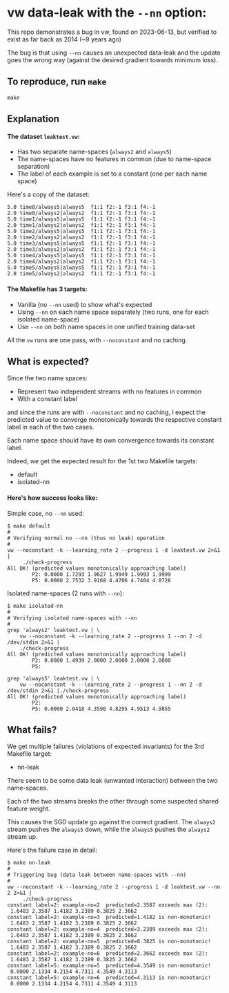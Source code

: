# vw data-leak with the `--nn` option:

This repo demonstrates a bug in vw, found on 2023-06-13,
but verified to exist as far back as 2014 (~9 years ago)

The bug is that using `--nn` causes an unexpected data-leak
and the update goes the wrong way (against the desired gradient
towards minimum loss).

## To reproduce, run `make`

    make

## Explanation

#### The dataset `leaktest.vw`:

  - Has two separate name-spaces (`always2` and `always5`)
  - The name-spaces have no features in common (due to name-space separation)
  - The label of each example is set to a constant (one per each name space)

Here's a copy of the dataset:
```
5.0 time0/always5|always5  f1:1 f2:-1 f3:1 f4:-1
2.0 time0/always2|always2  f1:1 f2:-1 f3:1 f4:-1
5.0 time1/always5|always5  f1:1 f2:-1 f3:1 f4:-1
2.0 time1/always2|always2  f1:1 f2:-1 f3:1 f4:-1
5.0 time2/always5|always5  f1:1 f2:-1 f3:1 f4:-1
2.0 time2/always2|always2  f1:1 f2:-1 f3:1 f4:-1
5.0 time3/always5|always5  f1:1 f2:-1 f3:1 f4:-1
2.0 time3/always2|always2  f1:1 f2:-1 f3:1 f4:-1
5.0 time4/always5|always5  f1:1 f2:-1 f3:1 f4:-1
2.0 time4/always2|always2  f1:1 f2:-1 f3:1 f4:-1
5.0 time5/always5|always5  f1:1 f2:-1 f3:1 f4:-1
2.0 time5/always2|always2  f1:1 f2:-1 f3:1 f4:-1
```
#### The Makefile has 3 targets:

  - Vanilla (no `--nn` used) to show what's expected
  - Using `--nn` on each name space separately (two runs, one for each
    isolated name-space)
  - Use `--nn` on both name spaces in one unified training data-set

All the `vw` runs are one pass, with `--noconstant` and no caching.

## What is expected?

Since the two name spaces:

  - Represent two independent streams with no features in common
  - With a constant label

and since the runs are with `--noconstant` and no caching,
I expect the predicted value to converge monotonically towards
the respective constant label in each of the two cases.

Each name space should have its own convergence towards its constant label.

Indeed, we get the expected result for the 1st two Makefile targets:

  - default
  - isolated-nn

#### Here's how success looks like:

Simple case, no `--nn` used:
```
$ make default
#
# Verifying normal no --nn (thus no leak) operation
#
vw --noconstant -k --learning_rate 2 --progress 1 -d leaktest.vw 2>&1 |
     ./check-progress
All OK! (predicted values monotonically approaching label)
        P2: 0.0000 1.7293 1.9627 1.9949 1.9993 1.9999
        P5: 0.0000 2.7532 3.9168 4.4706 4.7404 4.8726
```

Isolated name-spaces (2 runs with `--nn`):
```
$ make isolated-nn
#
# Verifying isolated name-spaces with --nn
#
grep 'always2' leaktest.vw | \
    vw --noconstant -k --learning_rate 2 --progress 1 --nn 2 -d /dev/stdin 2>&1 |
    ./check-progress
All OK! (predicted values monotonically approaching label)
        P2: 0.0000 1.4939 2.0000 2.0000 2.0000 2.0000
        P5:

grep 'always5' leaktest.vw | \
    vw --noconstant -k --learning_rate 2 --progress 1 --nn 2 -d /dev/stdin 2>&1 |./check-progress
All OK! (predicted values monotonically approaching label)
        P2:
        P5: 0.0000 2.0418 4.3590 4.8295 4.9513 4.9855
```

## What fails?

We get multiple failures (violations of expected invariants)
for the 3rd Makefile target:

  - nn-leak

There seem to be some data leak (unwanted interaction) between the two name-spaces.

Each of the two streams breaks the other through some suspected shared
feature weight.

This causes the SGD update go against the correct gradient.
The `always2` stream pushes the `always5` down, while
the `always5` pushes the `always2` stream up.

Here's the failure case in detail:
```
$ make nn-leak
#
# Triggering bug (data leak between name-spaces with --nn)
#
vw --noconstant -k --learning_rate 2 --progress 1 -d leaktest.vw --nn 2 2>&1 |
     ./check-progress
constant label=2: example-no=2  predicted=2.3587 exceeds max (2):
 1.6483 2.3587 1.4182 3.2389 0.3825 2.3662
constant label=2: example-no=3  predicted=1.4182 is non-monotonic!
 1.6483 2.3587 1.4182 3.2389 0.3825 2.3662
constant label=2: example-no=4  predicted=3.2389 exceeds max (2):
 1.6483 2.3587 1.4182 3.2389 0.3825 2.3662
constant label=2: example-no=5  predicted=0.3825 is non-monotonic!
 1.6483 2.3587 1.4182 3.2389 0.3825 2.3662
constant label=2: example-no=6  predicted=2.3662 exceeds max (2):
 1.6483 2.3587 1.4182 3.2389 0.3825 2.3662
constant label=5: example-no=5  predicted=4.3549 is non-monotonic!
 0.0000 2.1334 4.2154 4.7311 4.3549 4.3113
constant label=5: example-no=6  predicted=4.3113 is non-monotonic!
 0.0000 2.1334 4.2154 4.7311 4.3549 4.3113

```
